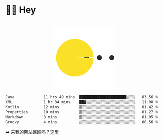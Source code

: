 
# 👋🏻 Hey
<div align="center">
	<br>
	<img src="https://raw.githubusercontent.com/Aniket965/Aniket965/master/pacman.svg?sanitize=true" width="200" height="200">
	<br>
</div>

<!--START_SECTION:waka-->

```text
Java             11 hrs 49 mins  █████████████████████░░░░   83.56 %
XML              1 hr 34 mins    ██▓░░░░░░░░░░░░░░░░░░░░░░   11.08 %
Kotlin           12 mins         ▒░░░░░░░░░░░░░░░░░░░░░░░░   01.42 %
Properties       10 mins         ▒░░░░░░░░░░░░░░░░░░░░░░░░   01.27 %
Markdown         8 mins          ▒░░░░░░░░░░░░░░░░░░░░░░░░   01.05 %
Groovy           4 mins          ░░░░░░░░░░░░░░░░░░░░░░░░░   00.56 %
```

<!--END_SECTION:waka-->

 ➡️  来我的网站瞧瞧吗？[这里](https://www.shaolongfei.com)
